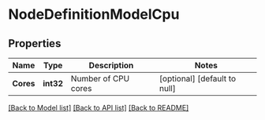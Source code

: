 # NodeDefinitionModelCpu

## Properties
Name | Type | Description | Notes
------------ | ------------- | ------------- | -------------
**Cores** | **int32** | Number of CPU cores | [optional] [default to null]

[[Back to Model list]](../README.md#documentation-for-models) [[Back to API list]](../README.md#documentation-for-api-endpoints) [[Back to README]](../README.md)


